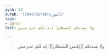 ```yaml
---
ayah: 62
surah: '[[043-Surah|سورة]]'
tags:
- quran
text: ولا يصدنكم الشيطان ۖ إنه لكم عدو مبين

---
```

> ولا يصدنكم [[إبليس|الشيطان]] ۖ إنه لكم عدو مبين
